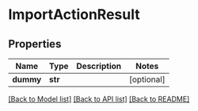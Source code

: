 # ImportActionResult

## Properties
Name | Type | Description | Notes
------------ | ------------- | ------------- | -------------
**dummy** | **str** |  | [optional] 

[[Back to Model list]](../README.md#documentation-for-models) [[Back to API list]](../README.md#documentation-for-api-endpoints) [[Back to README]](../README.md)


